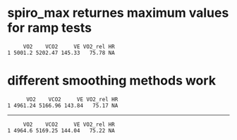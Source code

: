 # spiro_max returnes maximum values for ramp tests

         VO2    VCO2     VE VO2_rel HR
    1 5001.2 5202.47 145.33   75.78 NA

# different smoothing methods work

          VO2    VCO2     VE VO2_rel HR
    1 4961.24 5166.96 143.84   75.17 NA

---

         VO2    VCO2     VE VO2_rel HR
    1 4964.6 5169.25 144.04   75.22 NA

